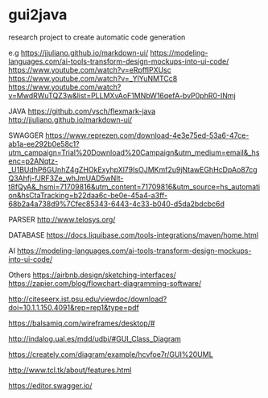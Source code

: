 # gui2java
research project to create automatic code generation 


e.g 
https://jjuliano.github.io/markdown-ui/ 
https://modeling-languages.com/ai-tools-transform-design-mockups-into-ui-code/
https://www.youtube.com/watch?v=eRpfflPXUsc
https://www.youtube.com/watch?v=_YlYuNMTCc8
https://www.youtube.com/watch?v=MwdRWuTQZ3w&list=PLLMXvAoF1MNbW16qefA-bvP0phR0-INmj

JAVA 
https://github.com/vsch/flexmark-java
http://jjuliano.github.io/markdown-ui/

SWAGGER
https://www.reprezen.com/download-4e3e75ed-53a6-47ce-ab1a-ee292b0e58c1?utm_campaign=Trial%20Download%20Campaign&utm_medium=email&_hsenc=p2ANqtz-_U1BUdhP6GUnhZ4gZHOkExyhpXl79IsOJMKmf2u9jNtawEGhHcDpAo87cgQ3Ahfj-fJRF3Ze_whJmUAD5wNIt-t8fQyA&_hsmi=71709816&utm_content=71709816&utm_source=hs_automation&hsCtaTracking=b22daa6c-be0e-45a4-a3ff-68b2a4a738d9%7Cfec85343-6443-4c33-b040-d5da2bdcbc6d

PARSER 
http://www.telosys.org/

DATABASE
https://docs.liquibase.com/tools-integrations/maven/home.html

AI
https://modeling-languages.com/ai-tools-transform-design-mockups-into-ui-code/

Others 
https://airbnb.design/sketching-interfaces/
https://zapier.com/blog/flowchart-diagramming-software/

http://citeseerx.ist.psu.edu/viewdoc/download?doi=10.1.1.150.4091&rep=rep1&type=pdf

https://balsamiq.com/wireframes/desktop/#

http://indalog.ual.es/mdd/udbi/#GUI_Class_Diagram

https://creately.com/diagram/example/hcvfoe7r/GUI%20UML

http://www.tcl.tk/about/features.html

https://editor.swagger.io/






